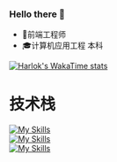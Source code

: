 ### Hello there 👋

* 💼前端工程师
* 🎓计算机应用工程 本科

[![Harlok's WakaTime stats](https://github-readme-stats.vercel.app/api/wakatime?username=laojw)](https://github.com/anuraghazra/github-readme-stats)
# 技术栈
[![My Skills](https://skillicons.dev/icons?i=react,vue&perline=3)](https://skillicons.dev)
<br/>
[![My Skills](https://skillicons.dev/icons?i=js,ts,html,css,sass,c,java,nodejs)](https://skillicons.dev)
<br/>
[![My Skills](https://skillicons.dev/icons?i=git,vim,webpack)](https://skillicons.dev)
